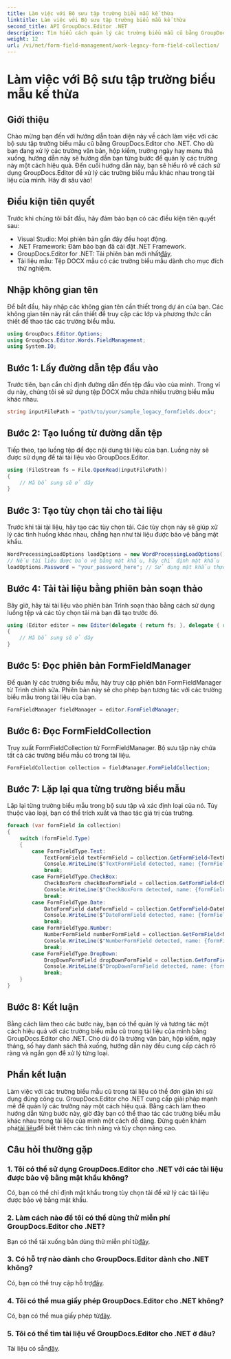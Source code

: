 ```yaml
---
title: Làm việc với Bộ sưu tập trường biểu mẫu kế thừa
linktitle: Làm việc với Bộ sưu tập trường biểu mẫu kế thừa
second_title: API GroupDocs.Editor .NET
description: Tìm hiểu cách quản lý các trường biểu mẫu cũ bằng GroupDocs.Editor dành cho .NET với hướng dẫn chi tiết của chúng tôi. Hoàn hảo để xử lý các trường văn bản, hộp kiểm, ngày tháng, v.v.
weight: 12
url: /vi/net/form-field-management/work-legacy-form-field-collection/
---
```


# Làm việc với Bộ sưu tập trường biểu mẫu kế thừa

## Giới thiệu
Chào mừng bạn đến với hướng dẫn toàn diện này về cách làm việc với các bộ sưu tập trường biểu mẫu cũ bằng GroupDocs.Editor cho .NET. Cho dù bạn đang xử lý các trường văn bản, hộp kiểm, trường ngày hay menu thả xuống, hướng dẫn này sẽ hướng dẫn bạn từng bước để quản lý các trường này một cách hiệu quả. Đến cuối hướng dẫn này, bạn sẽ hiểu rõ về cách sử dụng GroupDocs.Editor để xử lý các trường biểu mẫu khác nhau trong tài liệu của mình. Hãy đi sâu vào!
## Điều kiện tiên quyết
Trước khi chúng tôi bắt đầu, hãy đảm bảo bạn có các điều kiện tiên quyết sau:
- Visual Studio: Mọi phiên bản gần đây đều hoạt động.
- .NET Framework: Đảm bảo bạn đã cài đặt .NET Framework.
-  GroupDocs.Editor for .NET: Tải phiên bản mới nhất[đây](https://releases.groupdocs.com/editor/net/).
- Tài liệu mẫu: Tệp DOCX mẫu có các trường biểu mẫu dành cho mục đích thử nghiệm.
## Nhập không gian tên
Để bắt đầu, hãy nhập các không gian tên cần thiết trong dự án của bạn. Các không gian tên này rất cần thiết để truy cập các lớp và phương thức cần thiết để thao tác các trường biểu mẫu.
```csharp
using GroupDocs.Editor.Options;
using GroupDocs.Editor.Words.FieldManagement;
using System.IO;
```
## Bước 1: Lấy đường dẫn tệp đầu vào
Trước tiên, bạn cần chỉ định đường dẫn đến tệp đầu vào của mình. Trong ví dụ này, chúng tôi sẽ sử dụng tệp DOCX mẫu chứa nhiều trường biểu mẫu khác nhau.
```csharp
string inputFilePath = "path/to/your/sample_legacy_formfields.docx";
```
## Bước 2: Tạo luồng từ đường dẫn tệp
Tiếp theo, tạo luồng tệp để đọc nội dung tài liệu của bạn. Luồng này sẽ được sử dụng để tải tài liệu vào GroupDocs.Editor.
```csharp
using (FileStream fs = File.OpenRead(inputFilePath))
{
    // Mã bổ sung sẽ ở đây
}
```
## Bước 3: Tạo tùy chọn tải cho tài liệu
Trước khi tải tài liệu, hãy tạo các tùy chọn tải. Các tùy chọn này sẽ giúp xử lý các tình huống khác nhau, chẳng hạn như tài liệu được bảo vệ bằng mật khẩu.
```csharp
WordProcessingLoadOptions loadOptions = new WordProcessingLoadOptions();
// Nếu tài liệu được bảo vệ bằng mật khẩu, hãy chỉ định mật khẩu
loadOptions.Password = "your_password_here"; // Sử dụng mật khẩu thực tế nếu cần thiết
```
## Bước 4: Tải tài liệu bằng phiên bản soạn thảo
Bây giờ, hãy tải tài liệu vào phiên bản Trình soạn thảo bằng cách sử dụng luồng tệp và các tùy chọn tải mà bạn đã tạo trước đó.
```csharp
using (Editor editor = new Editor(delegate { return fs; }, delegate { return loadOptions; }))
{
    // Mã bổ sung sẽ ở đây
}
```
## Bước 5: Đọc phiên bản FormFieldManager
Để quản lý các trường biểu mẫu, hãy truy cập phiên bản FormFieldManager từ Trình chỉnh sửa. Phiên bản này sẽ cho phép bạn tương tác với các trường biểu mẫu trong tài liệu của bạn.
```csharp
FormFieldManager fieldManager = editor.FormFieldManager;
```
## Bước 6: Đọc FormFieldCollection
Truy xuất FormFieldCollection từ FormFieldManager. Bộ sưu tập này chứa tất cả các trường biểu mẫu có trong tài liệu.
```csharp
FormFieldCollection collection = fieldManager.FormFieldCollection;
```
## Bước 7: Lặp lại qua từng trường biểu mẫu
Lặp lại từng trường biểu mẫu trong bộ sưu tập và xác định loại của nó. Tùy thuộc vào loại, bạn có thể trích xuất và thao tác giá trị của trường.
```csharp
foreach (var formField in collection)
{
    switch (formField.Type)
    {
        case FormFieldType.Text:
            TextFormField textFormField = collection.GetFormField<TextFormField>(formField.Name);
            Console.WriteLine($"TextFormField detected, name: {formField.Name}, value: {textFormField.Value}");
            break;
        case FormFieldType.CheckBox:
            CheckBoxForm checkBoxFormField = collection.GetFormField<CheckBoxForm>(formField.Name);
            Console.WriteLine($"CheckBoxForm detected, name: {formField.Name}, value: {checkBoxFormField.Value}");
            break;
        case FormFieldType.Date:
            DateFormField dateFormField = collection.GetFormField<DateFormField>(formField.Name);
            Console.WriteLine($"DateFormField detected, name: {formField.Name}, value: {dateFormField.Value}");
            break;
        case FormFieldType.Number:
            NumberFormField numberFormField = collection.GetFormField<NumberFormField>(formField.Name);
            Console.WriteLine($"NumberFormField detected, name: {formField.Name}, value: {numberFormField.Value}");
            break;
        case FormFieldType.DropDown:
            DropDownFormField dropDownFormField = collection.GetFormField<DropDownFormField>(formField.Name);
            Console.WriteLine($"DropDownFormField detected, name: {formField.Name}, value selected: {dropDownFormField.Value[dropDownFormField.SelectedIndex]}");
            break;
    }
}
```
## Bước 8: Kết luận
Bằng cách làm theo các bước này, bạn có thể quản lý và tương tác một cách hiệu quả với các trường biểu mẫu cũ trong tài liệu của mình bằng GroupDocs.Editor cho .NET. Cho dù đó là trường văn bản, hộp kiểm, ngày tháng, số hay danh sách thả xuống, hướng dẫn này đều cung cấp cách rõ ràng và ngắn gọn để xử lý từng loại.
## Phần kết luận
 Làm việc với các trường biểu mẫu cũ trong tài liệu có thể đơn giản khi sử dụng đúng công cụ. GroupDocs.Editor cho .NET cung cấp giải pháp mạnh mẽ để quản lý các trường này một cách hiệu quả. Bằng cách làm theo hướng dẫn từng bước này, giờ đây bạn có thể thao tác các trường biểu mẫu khác nhau trong tài liệu của mình một cách dễ dàng. Đừng quên khám phá[tài liệu](https://tutorials.groupdocs.com/editor/net/)để biết thêm các tính năng và tùy chọn nâng cao.
## Câu hỏi thường gặp
### 1. Tôi có thể sử dụng GroupDocs.Editor cho .NET với các tài liệu được bảo vệ bằng mật khẩu không?
Có, bạn có thể chỉ định mật khẩu trong tùy chọn tải để xử lý các tài liệu được bảo vệ bằng mật khẩu.
### 2. Làm cách nào để tôi có thể dùng thử miễn phí GroupDocs.Editor cho .NET?
 Bạn có thể tải xuống bản dùng thử miễn phí từ[đây](https://releases.groupdocs.com/).
### 3. Có hỗ trợ nào dành cho GroupDocs.Editor dành cho .NET không?
 Có, bạn có thể truy cập hỗ trợ[đây](https://forum.groupdocs.com/c/editor/20).
### 4. Tôi có thể mua giấy phép GroupDocs.Editor cho .NET không?
 Có, bạn có thể mua giấy phép từ[đây](https://purchase.groupdocs.com/buy).
### 5. Tôi có thể tìm tài liệu về GroupDocs.Editor cho .NET ở đâu?
Tài liệu có sẵn[đây](https://tutorials.groupdocs.com/editor/net/).